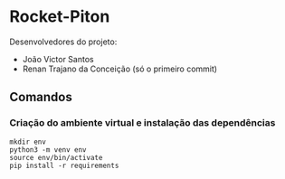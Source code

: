# Rocket-Piton

Desenvolvedores do projeto:
* João Victor Santos
* Renan Trajano da Conceição (só o primeiro commit)

## Comandos

### Criação do ambiente virtual e instalação das dependências
```
mkdir env
python3 -m venv env
source env/bin/activate
pip install -r requirements
```
